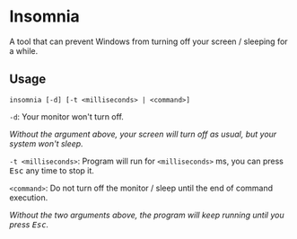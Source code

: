 # Insomnia

A tool that can prevent Windows from turning off your screen / sleeping for a while.

## Usage

```
insomnia [-d] [-t <milliseconds> | <command>]
```

`-d`: Your monitor won't turn off.

*Without the argument above, your screen will turn off as usual, but your system won't sleep.*

`-t <milliseconds>`: Program will run for `<milliseconds>` ms, you can press <kbd>Esc</kbd> any time to stop it.

`<command>`: Do not turn off the monitor / sleep until the end of command execution.

*Without the two arguments above, the program will keep running until you press <kbd>Esc</kbd>.*
